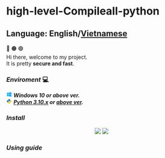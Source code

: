 # high-level-Compileall-python
## Language: <strong>English</strong>/[<strong>Vietnamese</strong>](https://github.com/juro1012cqq/high-level-Compileall-python/blob/main/vietnamese.md)

:red_circle: :orange_circle: :green_circle:
<br/>Hi there, welcome to my project.
<br/>It is pretty <strong>secure and fast</strong>.
<br/>
### <strong><i>Enviroment</i></strong> :computer:
![Window 10 icon](/Image/icons8-windows-10-15.png) ***Windows 10 or above ver.***
<br/>
![Python icon](/Image/icons8-python-15.png) ***[Python 3.10.x](https://www.python.org/ftp/python/3.10.2/python-3.10.2-amd64.exe) or [above ver](https://www.python.org/downloads/).***
<br/>
### <strong><i>Install</i></strong>
<div align="center">
<image src="https://github.com/juro1012cqq/high-level-Compileall-python/blob/main/Image/icons8-command-line-50.png"/>
<image src="https://github.com/juro1012cqq/high-level-Compileall-python/blob/main/Image/icons8-git-50.png"/>
</div>


### <strong><i>Using guide</i></strong>
